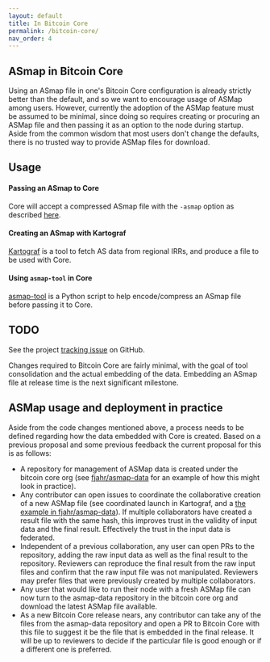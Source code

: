 ```yaml
---
layout: default
title: In Bitcoin Core
permalink: /bitcoin-core/
nav_order: 4
---
```


## ASmap in Bitcoin Core

Using an ASmap file in one's Bitcoin Core configuration is already strictly better than the default, and so we want to encourage usage of ASMap among users. However, currently the adoption of the ASMap feature must be assumed to be minimal, since doing so requires creating or procuring an ASMap file and then passing it as an option to the node during startup. Aside from the common wisdom that most users don't change the defaults, there is no trusted way to provide ASMap files for download.

## Usage

#### Passing an ASmap to Core

Core will accept a compressed ASmap file with the `-asmap` option as described [here](https://github.com/bitcoin/bitcoin/blob/master/doc/release-notes/release-notes-0.20.0.md#new-settings).

#### Creating an ASmap with Kartograf

[Kartograf](https://github.com/fjahr/kartograf) is a tool to fetch AS data from regional IRRs, and produce a file to be used with Core.

#### Using `asmap-tool` in Core

[asmap-tool](https://github.com/bitcoin/bitcoin/tree/master/contrib/asmap) is a Python script to help encode/compress an ASmap file before passing it to Core.

## TODO

See the project [tracking issue](https://github.com/bitcoin/bitcoin/issues/28794) on GitHub.

Changes required to Bitcoin Core are fairly minimal, with the goal of tool consolidation and the actual embedding of the data. Embedding an ASmap file at release time is the next significant milestone.

## ASMap usage and deployment in practice

Aside from the code changes mentioned above, a process needs to be defined regarding how the data embedded with Core is created. Based on a previous proposal and some previous feedback the current proposal for this is as follows:

- A repository for management of ASMap data is created under the bitcoin core org (see [fjahr/asmap-data](https://github.com/bitcoin/bitcoin/issues/28794) for an example of how this might look in practice).
- Any contributor can open issues to coordinate the collaborative creation of a new ASMap file (see coordinated launch in Kartograf, and a [the example in fjahr/asmap-data](https://github.com/fjahr/asmap-data/issues/4)). If multiple collaborators have created a result file with the same hash, this improves trust in the validity of input data and the final result. Effectively the trust in the input data is federated.
- Independent of a previous collaboration, any user can open PRs to the repository, adding the raw input data as well as the final result to the repository. Reviewers can reproduce the final result from the raw input files and confirm that the raw input file was not manipulated. Reviewers may prefer files that were previously created by multiple collaborators.
- Any user that would like to run their node with a fresh ASMap file can now turn to the asmap-data repository in the bitcoin core org and download the latest ASMap file available.
- As a new Bitcoin Core release nears, any contributor can take any of the files from the asmap-data repository and open a PR to Bitcoin Core with this file to suggest it be the file that is embedded in the final release. It will be up to reviewers to decide if the particular file is good enough or if a different one is preferred.
